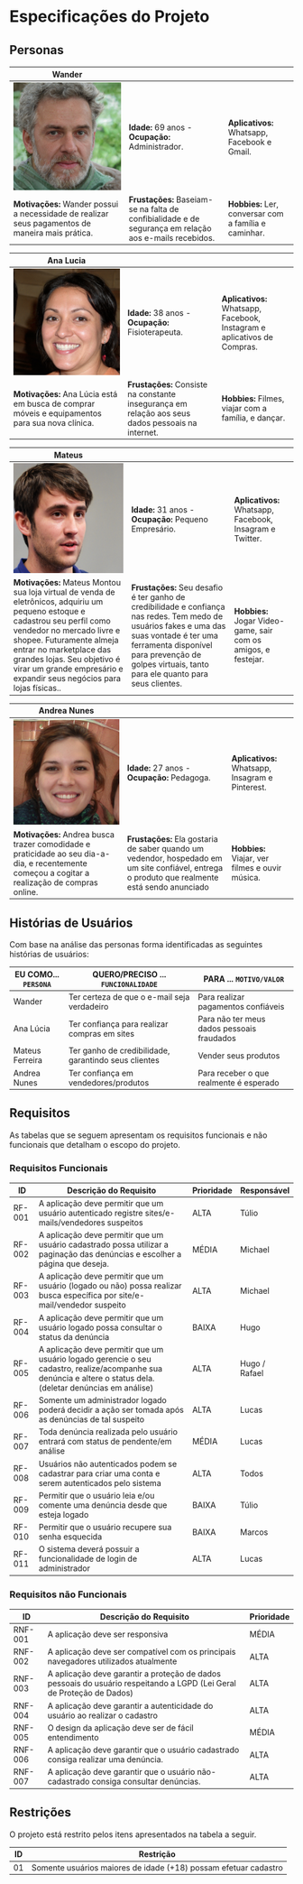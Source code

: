 # Especificações do Projeto

## Personas

| **Wander**                                                                                                       |                                                                                                        |                                                       |
| ---------------------------------------------------------------------------------------------------------------- | ------------------------------------------------------------------------------------------------------ | ----------------------------------------------------- |
| ![](https://github.com/ICEI-PUC-Minas-PMV-SI/pmv-si-2022-2-e1-proj-web-t3-sos-web/blob/main/docs/img/Wander.jpg) | **Idade:** 69 anos - **Ocupação:** Administrador.                                                      | **Aplicativos:** Whatsapp, Facebook e Gmail.          |
| **Motivações:** Wander possui a necessidade de realizar seus pagamentos de maneira mais prática.                 | **Frustações:** Baseiam-se na falta de confibialidade e de segurança em relação aos e-mails recebidos. | **Hobbies:** Ler, conversar com a família e caminhar. |

| **Ana Lucia**                                                                                                      |                                                                                                   |                                                                          |
| ------------------------------------------------------------------------------------------------------------------ | ------------------------------------------------------------------------------------------------- | ------------------------------------------------------------------------ |
| ![](https://github.com/ICEI-PUC-Minas-PMV-SI/pmv-si-2022-2-e1-proj-web-t3-sos-web/blob/main/docs/img/AnaLucia.jpg) | **Idade:** 38 anos - **Ocupação:** Fisioterapeuta.                                                | **Aplicativos:** Whatsapp, Facebook, Instagram e aplicativos de Compras. |
| **Motivações:** Ana Lúcia está em busca de comprar móveis e equipamentos para sua nova clínica.                    | **Frustações:** Consiste na constante insegurança em relação aos seus dados pessoais na internet. | **Hobbies:** Filmes, viajar com a família, e dançar.                     |

| **Mateus**                                                                                                                                                                                                                                                                                                              |                                                                                                                                                                                                                                                |                                                                |
| ----------------------------------------------------------------------------------------------------------------------------------------------------------------------------------------------------------------------------------------------------------------------------------------------------------------------- | ---------------------------------------------------------------------------------------------------------------------------------------------------------------------------------------------------------------------------------------------- | -------------------------------------------------------------- |
| ![](https://github.com/ICEI-PUC-Minas-PMV-SI/pmv-si-2022-2-e1-proj-web-t3-sos-web/blob/main/docs/img/Mateus.jpg)                                                                                                                                                                                                        | **Idade:** 31 anos - **Ocupação:** Pequeno Empresário.                                                                                                                                                                                         | **Aplicativos:** Whatsapp, Facebook, Insagram e Twitter.       |
| **Motivações:** Mateus Montou sua loja virtual de venda de eletrônicos, adquiriu um pequeno estoque e cadastrou seu perfil como vendedor no mercado livre e shopee. Futuramente almeja entrar no marketplace das grandes lojas. Seu objetivo é virar um grande empresário e expandir seus negócios para lojas físicas.. | **Frustações:** Seu desafio é ter ganho de credibilidade e confiança nas redes. Tem medo de usuários fakes e uma das suas vontade é ter uma ferramenta disponível para prevenção de golpes virtuais, tanto para ele quanto para seus clientes. | **Hobbies:** Jogar Video-game, sair com os amigos, e festejar. |

| **Andrea Nunes**                                                                                                                                |                                                                                                                                                |                                                  |
| ----------------------------------------------------------------------------------------------------------------------------------------------- | ---------------------------------------------------------------------------------------------------------------------------------------------- | ------------------------------------------------ |
| ![](https://github.com/ICEI-PUC-Minas-PMV-SI/pmv-si-2022-2-e1-proj-web-t3-sos-web/blob/main/docs/img/AndreaNunes.jpg)                           | **Idade:** 27 anos - **Ocupação:** Pedagoga.                                                                                                   | **Aplicativos:** Whatsapp, Insagram e Pinterest. |
| **Motivações:** Andrea busca trazer comodidade e praticidade ao seu dia-a-dia, e recentemente começou a cogitar a realização de compras online. | **Frustações:** Ela gostaria de saber quando um vedendor, hospedado em um site confiável, entrega o produto que realmente está sendo anunciado | **Hobbies:** Viajar, ver filmes e ouvir música.  |

## Histórias de Usuários

Com base na análise das personas forma identificadas as seguintes histórias de usuários:

| EU COMO... `PERSONA` | QUERO/PRECISO ... `FUNCIONALIDADE`                   | PARA ... `MOTIVO/VALOR`                    |
| -------------------- | ---------------------------------------------------- | ------------------------------------------ |
| Wander               | Ter certeza de que o e-mail seja verdadeiro          | Para realizar pagamentos confiáveis        |
| Ana Lúcia            | Ter confiança para realizar compras em sites         | Para não ter meus dados pessoais fraudados |
| Mateus Ferreira      | Ter ganho de credibilidade, garantindo seus clientes | Vender seus produtos                       |
| Andrea Nunes         | Ter confiança em vendedores/produtos                 | Para receber o que realmente é esperado    |

## Requisitos

As tabelas que se seguem apresentam os requisitos funcionais e não funcionais que detalham o escopo do projeto.

### Requisitos Funcionais

| ID     | Descrição do Requisito                                                                                                                                         | Prioridade | Responsável   |
| ------ | -------------------------------------------------------------------------------------------------------------------------------------------------------------- | ---------- | ------------- |
| RF-001 | A aplicação deve permitir que um usuário autenticado registre sites/e-mails/vendedores suspeitos                                                               | ALTA       | Túlio         |
| RF-002 | A aplicação deve permitir que um usuário cadastrado possa utilizar a paginação das denúncias e escolher a página que deseja.                                   | MÉDIA      | Michael       |
| RF-003 | A aplicação deve permitir que um usuário (logado ou não) possa realizar busca específica por site/e-mail/vendedor suspeito                                     | ALTA       | Michael       |
| RF-004 | A aplicação deve permitir que um usuário logado possa consultar o status da denúncia                                                                           | BAIXA      | Hugo          |
| RF-005 | A aplicação deve permitir que um usuário logado gerencie o seu cadastro, realize/acompanhe sua denúncia e altere o status dela. (deletar denúncias em análise) | ALTA       | Hugo / Rafael |
| RF-006 | Somente um administrador logado poderá decidir a ação ser tomada após as denúncias de tal suspeito                                                             | ALTA       | Lucas         |
| RF-007 | Toda denúncia realizada pelo usuário entrará com status de pendente/em análise                                                                                 | MÉDIA      | Lucas         |
| RF-008 | Usuários não autenticados podem se cadastrar para criar uma conta e serem autenticados pelo sistema                                                            | ALTA       | Todos         |
| RF-009 | Permitir que o usuário leia e/ou comente uma denúncia desde que esteja logado                                                                                  | BAIXA      | Túlio         |
| RF-010 | Permitir que o usuário recupere sua senha esquecida                                                                                                            | BAIXA      | Marcos        |
| RF-011 | O sistema deverá possuir a funcionalidade de login de administrador                                                                                            | ALTA       | Lucas         |

### Requisitos não Funcionais

| ID      | Descrição do Requisito                                                                                                | Prioridade |
| ------- | --------------------------------------------------------------------------------------------------------------------- | ---------- |
| RNF-001 | A aplicação deve ser responsiva                                                                                       | MÉDIA      |
| RNF-002 | A aplicação deve ser compatível com os principais navegadores utilizados atualmente                                   | ALTA       |
| RNF-003 | A aplicação deve garantir a proteção de dados pessoais do usuário respeitando a LGPD (Lei Geral de Proteção de Dados) | ALTA       |
| RNF-004 | A aplicação deve garantir a autenticidade do usuário ao realizar o cadastro                                           | ALTA       |
| RNF-005 | O design da aplicação deve ser de fácil entendimento                                                                  | MÉDIA      |
| RNF-006 | A aplicação deve garantir que o usuário cadastrado consiga realizar uma denúncia.                                     | ALTA       |
| RNF-007 | A aplicação deve garantir que o usuário não-cadastrado consiga consultar denúncias.                                   | ALTA       |

## Restrições

O projeto está restrito pelos itens apresentados na tabela a seguir.

| ID  | Restrição                                                                                 |
| --- | ----------------------------------------------------------------------------------------- |
| 01  | Somente usuários maiores de idade (+18) possam efetuar cadastro                           |
